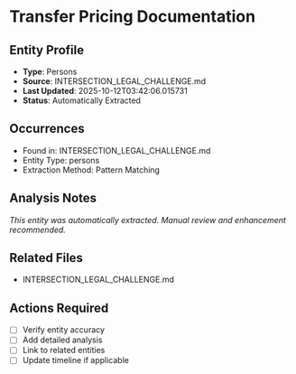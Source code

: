 # Transfer Pricing Documentation

## Entity Profile
- **Type**: Persons
- **Source**: INTERSECTION_LEGAL_CHALLENGE.md
- **Last Updated**: 2025-10-12T03:42:06.015731
- **Status**: Automatically Extracted

## Occurrences
- Found in: INTERSECTION_LEGAL_CHALLENGE.md
- Entity Type: persons
- Extraction Method: Pattern Matching

## Analysis Notes
*This entity was automatically extracted. Manual review and enhancement recommended.*

## Related Files
- INTERSECTION_LEGAL_CHALLENGE.md

## Actions Required
- [ ] Verify entity accuracy
- [ ] Add detailed analysis
- [ ] Link to related entities
- [ ] Update timeline if applicable
